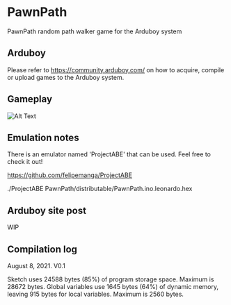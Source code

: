 # PawnPath

PawnPath random path walker game for the Arduboy system

## Arduboy

Please refer to https://community.arduboy.com/ on how to acquire, compile or upload games to the Arduboy system.

## Gameplay

![Alt Text](https://github.com/franalvarez21/PawnPath/blob/main/PawnPath/images/demo.gif)

## Emulation notes

There is an emulator named 'ProjectABE' that can be used. Feel free to check it out!

https://github.com/felipemanga/ProjectABE

./ProjectABE PawnPath/distributable/PawnPath.ino.leonardo.hex

## Arduboy site post

WIP

## Compilation log

August 8, 2021. V0.1

Sketch uses 24588 bytes (85%) of program storage space. Maximum is 28672 bytes.
Global variables use 1645 bytes (64%) of dynamic memory, leaving 915 bytes for local variables. Maximum is 2560 bytes.
